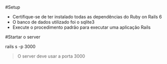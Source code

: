 #Setup

* Certifique-se de ter instalado todas as dependências do Ruby on Rails 6
* O banco de dados utilizado foi o sqlite3
* Execute o procedimento padrão para executar uma aplicação Rails

#Startar o server

rails s -p 3000

> O server deve usar a porta 3000
